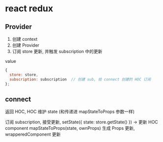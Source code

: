# react redux

## Provider

1. 创建 context
2. 创建 Provider
3. 订阅 store 更新, 并触发 subscription 中的更新

value

```js
{
  store: store,
  subscription: subscription  // 创建 sub, 给 connect 创建的 HOC 订阅
};
```

## connect

返回 HOC, HOC 维护 state (和传递进 mapStateToProps 参数一样)

订阅 subscription, 接受更新, setState({ state: store.getState() })  -> 更新 HOC component
mapStateToProps(state, ownProps) 生成 Props 更新, wrapperedComponent 更新
